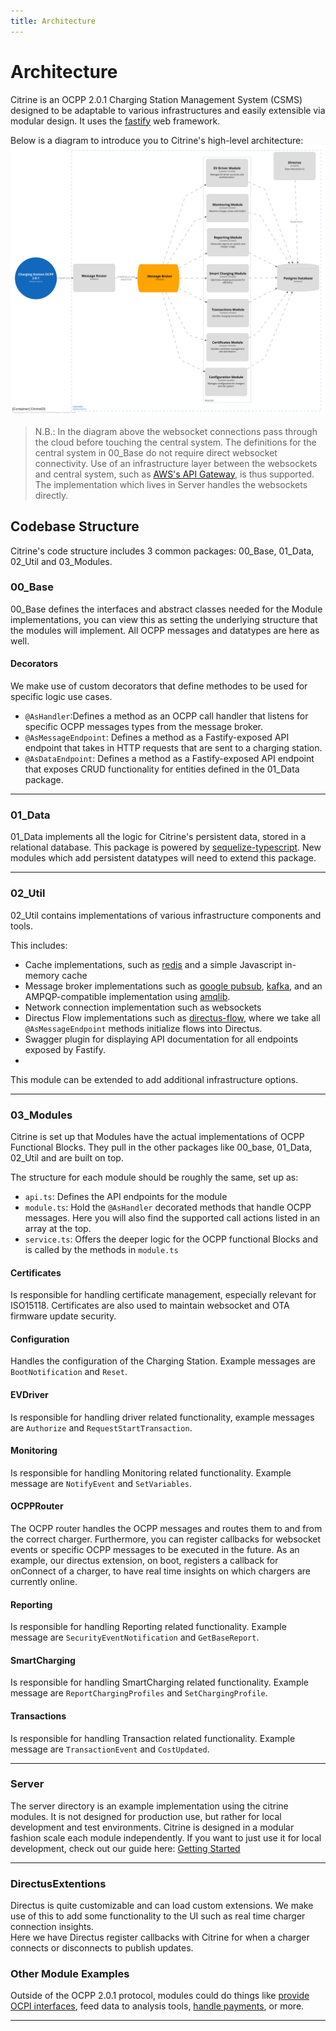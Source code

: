 ```yaml
---
title: Architecture
---
```


# Architecture

Citrine is an OCPP 2.0.1 Charging Station Management System (CSMS) designed to be adaptable to various infrastructures and easily extensible via modular design. It uses the [fastify](https://github.com/fastify/fastify) web framework.

Below is a diagram to introduce you to Citrine's high-level architecture:
![Citrine's C4](../assets/img/CitrineC4.svg)

> N.B.: In the diagram above the websocket connections pass through the cloud before touching the central system. 
> The definitions for the central system in 00_Base do not require direct websocket connectivity. 
> Use of an infrastructure layer between the websockets and central system, such as [AWS's API Gateway](https://docs.aws.amazon.com/apigateway/latest/developerguide/apigateway-websocket-api.html), is thus supported. 
> The implementation which lives in Server handles the websockets directly.

## Codebase Structure
Citrine's code structure includes 3 common packages: 00_Base, 01_Data, 02_Util and 03_Modules.

### 00_Base

00_Base defines the interfaces and abstract classes needed for the Module implementations, you can view this as setting the underlying structure that the modules will implement.
All OCPP messages and datatypes are here as well.

#### Decorators
We make use of custom decorators that define methodes to be used for specific logic use cases.
- `@AsHandler`:Defines a method as an OCPP call handler that listens for specific OCPP messages types from the message broker.
- `@AsMessageEndpoint`: Defines a method as a Fastify-exposed API endpoint that takes in HTTP requests that are sent to a charging station.
- `@AsDataEndpoint`: Defines a method as a Fastify-exposed API endpoint that exposes CRUD functionality for entities defined in the 01_Data package.

---

### 01_Data

01_Data implements all the logic for Citrine's persistent data, stored in a relational database. 
This package is powered by [sequelize-typescript](https://github.com/sequelize/sequelize-typescript). 
New modules which add persistent datatypes will need to extend this package.

--- 

### 02_Util

02_Util contains implementations of various infrastructure components and tools.

This includes:
- Cache implementations, such as [redis](https://github.com/redis/redis) and a simple Javascript in-memory cache
- Message broker implementations such as [google pubsub](https://github.com/googleapis/nodejs-pubsub), [kafka](https://github.com/tulios/kafkajs), and an AMPQP-compatible implementation using [amqlib](https://github.com/amqp-node/amqplib). 
- Network connection implementation such as websockets
- Directus Flow implementations such as [directus-flow](https://docs.directus.io/app/flows.html), where we take all `@AsMessageEndpoint` methods initialize flows into Directus.
- Swagger plugin for displaying API documentation for all endpoints exposed by Fastify.
- 
This module can be extended to add additional infrastructure options.

--- 

### 03_Modules

Citrine is set up that Modules have the actual implementations of OCPP Functional Blocks.
They pull in the other packages like 00_base, 01_Data, 02_Util and are built on top.

The structure for each module should be roughly the same, set up as:
- `api.ts`: Defines the API endpoints for the module
- `module.ts`: Hold the `@AsHandler` decorated methods that handle OCPP messages. Here you will also find the supported call actions listed in an array at the top.
- `service.ts`: Offers the deeper logic for the OCPP functional Blocks and is called by the methods in `module.ts`

#### Certificates

Is responsible for handling certificate management, especially relevant for ISO15118. Certificates are also used to maintain websocket and OTA firmware update security.

#### Configuration

Handles the configuration of the Charging Station. Example messages are `BootNotification` and `Reset`. 

#### EVDriver

Is responsible for handling driver related functionality, example messages are `Authorize` and `RequestStartTransaction`.

#### Monitoring

Is responsible for handling Monitoring related functionality. Example message are `NotifyEvent` and `SetVariables`.

#### OCPPRouter

The OCPP router handles the OCPP messages and routes them to and from the correct charger.
Furthermore, you can register callbacks for websocket events or specific OCPP messages to be executed in the future.
As an example, our directus extension, on boot, registers a callback for onConnect of a charger, to have real time insights on which chargers are currently online.

#### Reporting

Is responsible for handling Reporting related functionality. Example message are `SecurityEventNotification` and `GetBaseReport`.

#### SmartCharging

Is responsible for handling SmartCharging related functionality. Example message are `ReportChargingProfiles` and `SetChargingProfile`.

#### Transactions

Is responsible for handling Transaction related functionality. Example message are `TransactionEvent` and `CostUpdated`.

---

### Server

The server directory is an example implementation using the citrine modules.
It is not designed for production use, but rather for local development and test environments.
Citrine is designed in a modular fashion scale each module independently.
If you want to just use it for local development, check out our guide here: [Getting Started](../getting-started/getting-started.md)

---

### DirectusExtentions

Directus is quite customizable and can load custom extensions.
We make use of this to add some functionality to the UI such as real time charger connection insights.  
Here we have Directus register callbacks with Citrine for when a charger connects or disconnects to publish updates. 


### Other Module Examples

Outside of the OCPP 2.0.1 protocol, modules could do things like [provide OCPI interfaces](https://github.com/citrineos/citrineos-ocpi), feed data to analysis tools, [handle payments](https://github.com/citrineos/citrineos-payment), or more.

---

